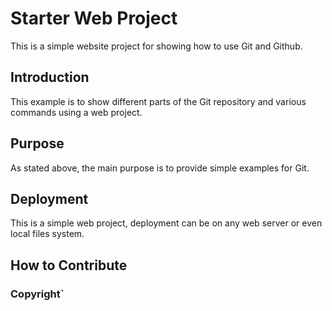 # Starter Web Project

This is a simple website project for showing how to use Git and Github.

## Introduction

This example is to show different parts of the Git repository and various commands  using a web project.
## Purpose

As stated above, the main purpose is to provide simple examples for Git.

## Deployment 

This is a simple web project, deployment can be on any web server or even local files system. 

## How to Contribute

### Copyright`
